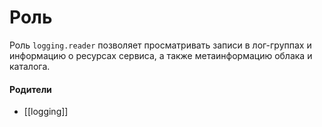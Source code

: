 # Роль

Роль `logging.reader` позволяет просматривать записи в лог-группах и информацию о ресурсах сервиса, а также метаинформацию облака и каталога.


#### Родители

- [[logging]]
